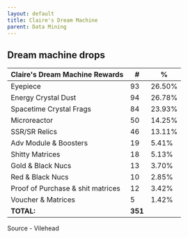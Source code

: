 ```yaml
---
layout: default
title: Claire's Dream Machine
parent: Data Mining
---
```


## Dream machine drops

| Claire's Dream Machine Rewards             | #   | %       |
|--------------------------------------------|-----|---------|
| Eyepiece                                   | 93  | 26.50%  |
| Energy Crystal Dust                        | 94  | 26.78%  |
| Spacetime Crystal Frags                    | 84  | 23.93%  |
| Microreactor                               | 50  | 14.25%  |
| SSR/SR Relics                             | 46  | 13.11%  |
| Adv Module & Boosters                      | 19  | 5.41%   |
| Shitty Matrices                            | 18  | 5.13%   |
| Gold & Black Nucs                         | 13  | 3.70%   |
| Red & Black Nucs                          | 10  | 2.85%   |
| Proof of Purchase & shit matrices          | 12  | 3.42%   |
| Voucher & Matrices                         | 5   | 1.42%   |
| **TOTAL:**                                 | **351** |         |

Source - Vilehead